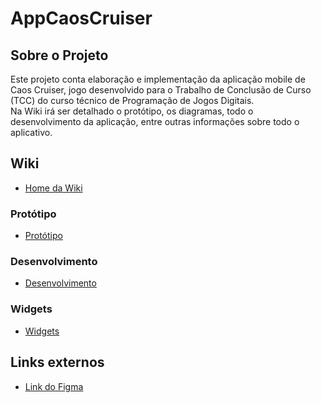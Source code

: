 # AppCaosCruiser
## Sobre o Projeto
Este projeto conta elaboração e implementação da aplicação mobile de Caos Cruiser, jogo desenvolvido para o Trabalho de Conclusão de Curso (TCC) do curso técnico de Programação de Jogos Digitais. <br>
Na Wiki irá ser detalhado o protótipo, os diagramas, todo o desenvolvimento da aplicação, entre outras informações sobre todo o aplicativo.

## Wiki
 - <a href="https://github.com/YosagiGames/AppCaosCruiser/wiki"> Home da Wiki </a>

### Protótipo
 - <a href="https://github.com/YosagiGames/AppCaosCruiser/wiki/Prot%C3%B3tipo"> Protótipo </a>

### Desenvolvimento
 - <a href="https://github.com/YosagiGames/AppCaosCruiser/wiki/Desenvolvimento"> Desenvolvimento </a>

### Widgets
 - <a href="https://github.com/YosagiGames/AppCaosCruiser/wiki/Widgets"> Widgets </a>

## Links externos
  - <a href="https://www.figma.com/design/ijJD3BGB6cjX9yy0TPGd63/Caos-Cruiser-App?node-id=0-1&t=E48Jm21ChwONgqTl-1"> Link do Figma </a>
